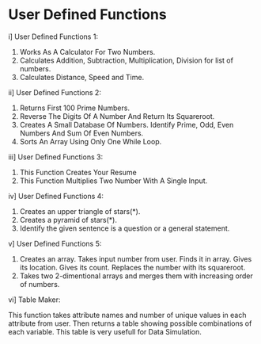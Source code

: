 # User Defined Functions
i] User Defined Functions 1:

1. Works As A Calculator For Two Numbers.
2. Calculates Addition, Subtraction, Multiplication, Division for list of numbers.
3. Calculates Distance, Speed and Time.

ii] User Defined Functions 2:

1. Returns First 100 Prime Numbers.
2. Reverse The Digits Of A Number And Return Its Squareroot.
3. Creates A Small Database Of Numbers. Identify Prime, Odd, Even Numbers And Sum Of Even Numbers.
4. Sorts An Array Using Only One While Loop.

iii] User Defined Functions 3:

1. This Function Creates Your Resume
2. This Function Multiplies Two Number With A Single Input.

iv] User Defined Functions 4:

1. Creates an upper triangle of stars(*).
2. Creates a pyramid of stars(*).
3. Identify the given sentence is a question or a general statement.

v] User Defined Functions 5:

1. Creates an array. Takes input number from user. Finds it in array. Gives its location. Gives its count. Replaces the number with its squareroot. 
2. Takes two 2-dimentional arrays and merges them with increasing order of numbers.

vi] Table Maker:

This function takes attribute names and number of unique values in each attribute from user. Then returns a table showing possible combinations of each variable. This table is very usefull for Data Simulation.
